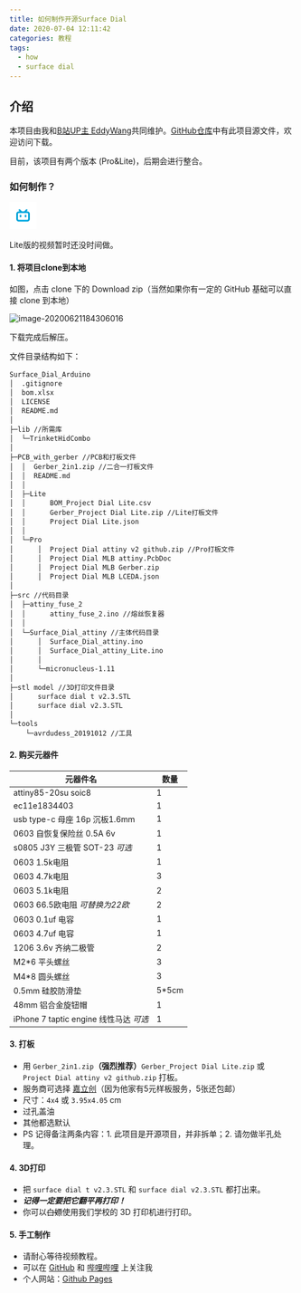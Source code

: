 ```yaml
---
title: 如何制作开源Surface Dial
date: 2020-07-04 12:11:42
categories: 教程
tags: 
  - how
  - surface dial
---
```


## 介绍

本项目由我和[B站UP主 EddyWang](https://space.bilibili.com/8555835)共同维护。[GitHub仓库](https://github.com/Eddddddddy/Surface_Dial_Arduino)中有此项目源文件，欢迎访问下载。

目前，该项目有两个版本 (Pro&Lite)，后期会进行整合。

### 如何制作？

 [![视频教程(Pro版，由Eddy制作)](/img/bili.png)](https://www.bilibili.com/video/BV17K411W78w)

Lite版的视频暂时还没时间做。

#### 1. 将项目clone到本地

如图，点击 clone 下的 Download zip（当然如果你有一定的 GitHub 基础可以直接 clone 到本地）

<img src="https://resources.xn--huu92dpwpaa217f909c.top/image-20200621184306016.png" alt="image-20200621184306016"  />

下载完成后解压。

文件目录结构如下：

```
Surface_Dial_Arduino
│  .gitignore
│  bom.xlsx
│  LICENSE
│  README.md
│
├─lib //所需库
│  └─TrinketHidCombo
│
├─PCB_with_gerber //PCB和打板文件
│  │  Gerber_2in1.zip //二合一打板文件
│  │  README.md
│  │
│  ├─Lite
│  │      BOM_Project Dial Lite.csv
│  │      Gerber_Project Dial Lite.zip //Lite打板文件
│  │      Project Dial Lite.json
│  │
│  └─Pro
│      │  Project Dial attiny v2 github.zip //Pro打板文件
│      │  Project Dial MLB attiny.PcbDoc
│      │  Project Dial MLB Gerber.zip
│      │  Project Dial MLB LCEDA.json
│
├─src //代码目录
│  ├─attiny_fuse_2
│  │      attiny_fuse_2.ino //熔丝恢复器
│  │
│  └─Surface_Dial_attiny //主体代码目录
│      │  Surface_Dial_attiny.ino
│      │  Surface_Dial_attiny_Lite.ino
│      │
│      └─micronucleus-1.11
│
├─stl model //3D打印文件目录
│      surface dial t v2.3.STL
│      surface dial v2.3.STL
│
└─tools
    └─avrdudess_20191012 //工具
```



#### 2. 购买元器件

| 元器件名                               | 数量  |
| -------------------------------------- | ----- |
| attiny85-20su soic8                    | 1     |
| ec11e1834403                           | 1     |
| usb type-c 母座 16p 沉板1.6mm          | 1     |
| 0603 自恢复保险丝 0.5A 6v              | 1     |
| s0805 J3Y 三极管 SOT-23 *可选*         | 1     |
| 0603 1.5k电阻                          | 1     |
| 0603 4.7k电阻                          | 3     |
| 0603 5.1k电阻                          | 2     |
| 0603 66.5欧电阻 *可替换为22欧*         | 2     |
| 0603 0.1uf 电容                        | 1     |
| 0603 4.7uf 电容                        | 1     |
| 1206 3.6v 齐纳二极管                   | 2     |
| M2*6 平头螺丝                          | 3     |
| M4*8 圆头螺丝                          | 3     |
| 0.5mm 硅胶防滑垫                       | 5*5cm |
| 48mm 铝合金旋钮帽                      | 1     |
| iPhone 7 taptic engine 线性马达 *可选* | 1     |

#### 3. 打板

- 用 `Gerber_2in1.zip`**（强烈推荐）**`Gerber_Project Dial Lite.zip` 或 `Project Dial attiny v2 github.zip` 打板。
- 服务商可选择 [嘉立创](sz-jlc.com)（因为他家有5元样板服务，5张还包邮）
- 尺寸：`4x4` 或 `3.95x4.05` cm
- 过孔盖油
- 其他都选默认
- PS 记得备注两条内容：1. 此项目是开源项目，并非拆单；2. 请勿做半孔处理。

#### 4. 3D打印

- 把 `surface dial t v2.3.STL` 和 `surface dial v2.3.STL` 都打出来。
- ***记得一定要把它翻平再打印！***
- 你可以~~白嫖~~使用我们学校的 3D 打印机进行打印。

#### 5. 手工制作

- 请耐心等待视频教程。
- 可以在 [GitHub](https://github.com/leostudiooo) 和 [哔哩哔哩](https://space.bilibili.com/244815810) 上关注我
- 个人网站：[Github Pages](leostudiooo.github.io)

